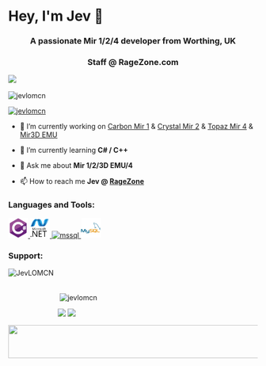 # Hey, I'm Jev 👋

<h3 align="center">A passionate Mir 1/2/4 developer from Worthing, UK</h3>

<h3 align="center"> Staff @ RageZone.com  </h3>

<p align="left"> <img src="http://jibanapp.com/static/img/%E6%AF%94%E5%A5%871920X1080-2.jpg"/> </p>

<p align="left"> <img src="https://komarev.com/ghpvc/?username=jevlomcn&label=Profile%20views&color=0e75b6&style=flat" alt="jevlomcn" /> </p>

<p align="left"> <a href=""><img src="https://github-profile-trophy.vercel.app/?username=jevlomcn" alt="jevlomcn" /></a> </p>

- 🔭 I’m currently working on [Carbon Mir 1](https://github.com/JevLOMCN/mir1) & [Crystal Mir 2](https://github.com/Suprcode/Crystal) & [Topaz Mir 4](https://github.com/JevLOMCN/Topaz) & [Mir3D EMU](https://github.com/damianday/Conquer)

- 🌱 I’m currently learning **C# / C++**

- 💬 Ask me about **Mir 1/2/3D EMU/4**

- 📫 How to reach me **Jev @ [RageZone](https://forum.ragezone.com/)**

<p align="left">
</p>

<h3 align="left">Languages and Tools:</h3>
<p align="left"> <a href="https://www.w3schools.com/cs/" target="_blank" rel="noreferrer"> <img src="https://raw.githubusercontent.com/devicons/devicon/master/icons/csharp/csharp-original.svg" alt="csharp" width="40" height="40"/> </a> <a href="https://dotnet.microsoft.com/" target="_blank" rel="noreferrer"> <img src="https://raw.githubusercontent.com/devicons/devicon/master/icons/dot-net/dot-net-original-wordmark.svg" alt="dotnet" width="40" height="40"/> </a> <a href="https://www.microsoft.com/en-us/sql-server" target="_blank" rel="noreferrer"> <img src="https://www.svgrepo.com/show/303229/microsoft-sql-server-logo.svg" alt="mssql" width="40" height="40"/> </a> <a href="https://www.mysql.com/" target="_blank" rel="noreferrer"> <img src="https://raw.githubusercontent.com/devicons/devicon/master/icons/mysql/mysql-original-wordmark.svg" alt="mysql" width="40" height="40"/> </a> </p>

<h3 align="left">Support:</h3>
<p><a href="https://www.paypal.com/paypalme/JevL0MCN"> <img align="left" src="https://i.imgur.com/7H8h8pj.png" height="100" width="100" alt="JevLOMCN" /></a></p><br><br>


<p>&nbsp;<img align="center" src="https://github-readme-stats.vercel.app/api?username=jevlomcn&show_icons=true&locale=en" alt="jevlomcn" /></p>

![](https://raw.githubusercontent.com/JevLOMCN/github-stats/master/generated/overview.svg#gh-dark-mode-only)
![](https://raw.githubusercontent.com/JevLOMCN/github-stats/master/generated/overview.svg#gh-light-mode-only)

<p align="center">
  <img width="800" height="67" src="https://www.mirfiles.com/resources/mir2/users/Jev/Mir1/Wiki/Mir1Banner.gif">
</p>
